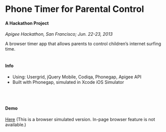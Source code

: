 Phone Timer for Parental Control
===========
#### A Hackathon Project

*Apigee Hackathon, San Francisco; Jun. 22-23, 2013*

A browser timer app that allows parents to control children’s internet surfing time.
<br>
<br>

#### Info  
- Using: Usergrid, jQuery Mobile, Codiqa, Phonegap, Apigee API 
- Built with Phonegap, simulated in Xcode iOS Simulator
<br>
<br>

#### Demo
[Here](http://jsbin.com/AcuQOWE/1/edit?html,output) (This is a browser simulated version. In-page browser feature is not available.)
